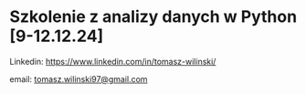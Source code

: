 # Szkolenie z analizy danych w Python [9-12.12.24]

Linkedin: https://www.linkedin.com/in/tomasz-wilinski/

email: tomasz.wilinski97@gmail.com